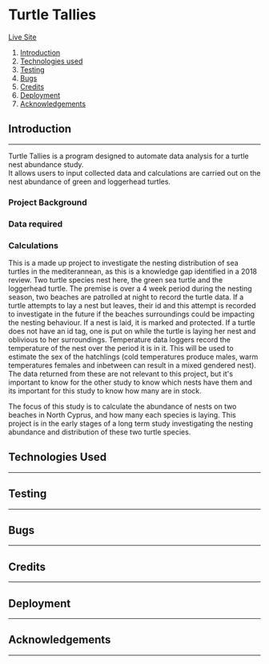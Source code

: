 # Turtle Tallies

[Live Site](https://turtle-tallies.herokuapp.com/)



1. [Introduction](#1-introduction)
2. [Technologies used](#2-technologies-used)
3. [Testing](#3-testing)
4. [Bugs](#4-bugs)
5. [Credits](#5-credits)
6. [Deployment](#6-deployment)
7. [Acknowledgements](#7-acknowledgements)

## Introduction

***

Turtle Tallies is a program designed to automate data analysis for a turtle nest abundance study.  
It allows users to input collected data and calculations are carried out on the nest abundance of green and loggerhead turtles.

### Project Background

### Data required

### Calculations

This is a made up project to investigate the nesting distribution of sea turtles in the mediterannean, as this is a knowledge gap identified in a 2018 review. Two turtle species nest here, the green sea turtle and the loggerhead turtle.
The premise is over a 4 week period during the nesting season, two beaches are patrolled at night to record the turtle data. If a turtle attempts to lay a nest but leaves, their id and this attempt is recorded to investigate in the future if the beaches surroundings could be impacting the nesting behaviour. If a nest is laid, it is marked and protected. 
If a turtle does not have an id tag, one is put on while the turtle is laying her nest and oblivious to her surroundings.
Temperature data loggers record the temperature of the nest over the period it is in it. This will be used to estimate the sex of the hatchlings (cold temperatures produce males, warm temperatures females and inbetween can result in a mixed gendered nest). The data returned from these are not relevant to this project, but it's important to know for the other study to know which nests have them and its important for this study to know how many are in stock.

The focus of this study is to calculate the abundance of nests on two beaches in North Cyprus, and how many each species is laying. This project is in the early stages of a long term study investigating the nesting abundance and distribution of these two turtle species. 

## Technologies Used

***

## Testing 

***

## Bugs

***

## Credits

***

## Deployment

***

## Acknowledgements

***